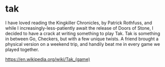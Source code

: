 # tak
I have loved reading the Kingkiller Chronicles, by Patrick Rothfuss, and while I increasingly-less-patiently await the release of Doors of Stone, I decided to have a crack at writing something to play Tak.
Tak is something in between Go, Checkers, but with a few unique twists. A friend brought a physical version on a weekend trip, and handily beat me in every game we played together.

https://en.wikipedia.org/wiki/Tak_(game)
